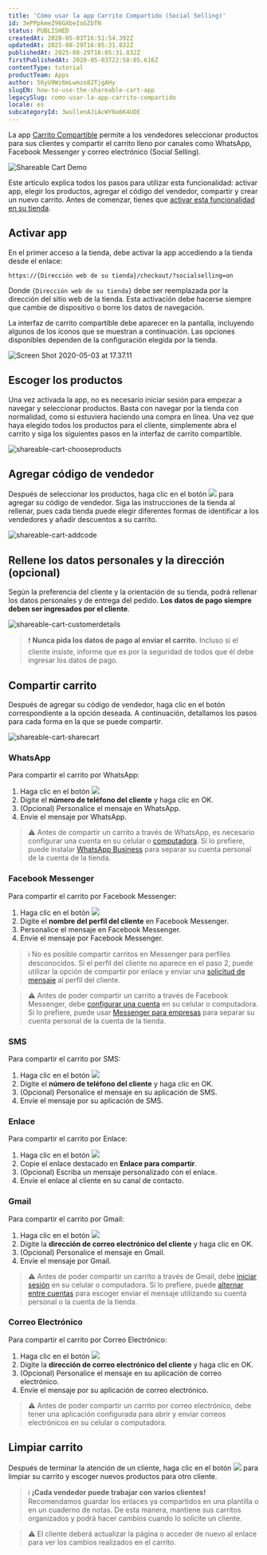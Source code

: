 ```yaml
---
title: 'Cómo usar la app Carrito Compartido (Social Selling)'
id: 3ePPpkmeZ96GXbeIoGZbTN
status: PUBLISHED
createdAt: 2020-05-03T16:51:54.392Z
updatedAt: 2025-08-29T16:05:31.832Z
publishedAt: 2025-08-29T16:05:31.832Z
firstPublishedAt: 2020-05-03T22:58:05.616Z
contentType: tutorial
productTeam: Apps
author: 56yU9Wz6mLwmzo82TjgAHy
slugEN: how-to-use-the-shareable-cart-app
legacySlug: como-usar-la-app-carrito-compartido
locale: es
subcategoryId: 3wullenAJiAcWY0a6K4UOE
---
```


La app [Carrito Compartible](https://apps.vtex.com/vtex-social-selling/p) permite a los vendedores seleccionar productos para sus clientes y compartir el carrito lleno por canales como WhatsApp, Facebook Messenger y correo electrónico (Social Selling).

![Shareable Cart Demo](https://raw.githubusercontent.com/vtexdocs/help-center-content/refs/heads/main/docs/es/tutorials/omnichannel/configuraci%C3%B3n-de-omnichannel/como-usar-la-app-carrito-compartido_1.gif)

Este artículo explica todos los pasos para utilizar esta funcionalidad: activar app, elegir los productos, agregar el código del vendedor, compartir y crear un nuevo carrito. Antes de comenzar, tienes que [activar esta funcionalidad en su tienda](https://help.vtex.com/es/tutorial/como-ativar-o-app-carrinho-compartilhavel--1lS3fQdXpOoC0BTeVhydfg).

## Activar app

En el primer acceso a la tienda, debe activar la app accediendo a la tienda desde el enlace:

`https://{Dirección web de su tienda}/checkout/?socialselling=on`

Donde `{Dirección web de su tienda}` debe ser reemplazada por la dirección del sitio web de la tienda. Esta activación debe hacerse siempre que cambie de dispositivo o borre los datos de navegación.

La interfaz de carrito compartible debe aparecer en la pantalla, incluyendo algunos de los íconos que se muestran a continuación. Las opciones disponibles dependen de la configuración elegida por la tienda.

![Screen Shot 2020-05-03 at 17.37.11](https://raw.githubusercontent.com/vtexdocs/help-center-content/refs/heads/main/docs/es/tutorials/omnichannel/configuraci%C3%B3n-de-omnichannel/como-usar-la-app-carrito-compartido_2.png)

## Escoger los productos

Una vez activada la app, no es necesario iniciar sesión para empezar a navegar y seleccionar productos. Basta con navegar por la tienda con normalidad, como si estuviera haciendo una compra en línea. Una vez que haya elegido todos los productos para el cliente, simplemente abra el carrito y siga los siguientes pasos en la interfaz de carrito compartible.

![shareable-cart-chooseproducts](https://raw.githubusercontent.com/vtexdocs/help-center-content/refs/heads/main/docs/es/tutorials/omnichannel/configuraci%C3%B3n-de-omnichannel/como-usar-la-app-carrito-compartido_3.gif)

## Agregar código de vendedor

Después de seleccionar los productos, haga clic en el botón <img class="shadow-4" src="https://raw.githubusercontent.com/vtexdocs/help-center-content/refs/heads/main/docs/es/tutorials/omnichannel/configuraci%C3%B3n-de-omnichannel/como-usar-la-app-carrito-compartido_7.png" /> para agregar su código de vendedor. Siga las instrucciones de la tienda al rellenar, pues cada tienda puede elegir diferentes formas de identificar a los vendedores y añadir descuentos a su carrito.

![shareable-cart-addcode](https://raw.githubusercontent.com/vtexdocs/help-center-content/refs/heads/main/docs/es/tutorials/omnichannel/configuraci%C3%B3n-de-omnichannel/como-usar-la-app-carrito-compartido_4.gif)

## Rellene los datos personales y la dirección (opcional)

Según la preferencia del cliente y la orientación de su tienda, podrá rellenar los datos personales y de entrega del pedido. **Los datos de pago siempre deben ser ingresados por el cliente**.

![shareable-cart-customerdetails](https://raw.githubusercontent.com/vtexdocs/help-center-content/refs/heads/main/docs/es/tutorials/omnichannel/configuraci%C3%B3n-de-omnichannel/como-usar-la-app-carrito-compartido_5.gif)

> ❗ **Nunca pida los datos de pago al enviar el carrito.** Incluso si el cliente insiste, informe que es por la seguridad de todos que él debe ingresar los datos de pago.

## Compartir carrito

Después de agregar su código de vendedor, haga clic en el botón correspondiente a la opción deseada. A continuación, detallamos los pasos para cada forma en la que se puede compartir.

![shareable-cart-sharecart](https://raw.githubusercontent.com/vtexdocs/help-center-content/refs/heads/main/docs/es/tutorials/omnichannel/configuraci%C3%B3n-de-omnichannel/como-usar-la-app-carrito-compartido_6.gif)

### WhatsApp

Para compartir el carrito por WhatsApp:

1. Haga clic en el botón <img class="shadow-4" src="https://raw.githubusercontent.com/vtexdocs/help-center-content/refs/heads/main/docs/es/tutorials/omnichannel/configuraci%C3%B3n-de-omnichannel/como-usar-la-app-carrito-compartido_8.png" />
2. Digite el **número de teléfono del cliente** y haga clic en OK.
3. (Opcional) Personalice el mensaje en WhatsApp.
4. Envíe el mensaje por WhatsApp.

> ⚠️ Antes de compartir un carrito a través de WhatsApp, es necesario configurar una cuenta en su celular o [computadora](https://faq.whatsapp.com/pt_br/web/26000012/?category=5245235&lang=es).  Si lo prefiere, puede instalar [WhatsApp Business](https://faq.whatsapp.com/pt_br/general/26000092/?category=5245246&lang=es) para separar su cuenta personal de la cuenta de la tienda.

### Facebook Messenger

Para compartir el carrito por Facebook Messenger:

1. Haga clic en el botón <img class="shadow-4" src="https://raw.githubusercontent.com/vtexdocs/help-center-content/refs/heads/main/docs/es/tutorials/omnichannel/configuraci%C3%B3n-de-omnichannel/como-usar-la-app-carrito-compartido_9.png" />
2. Digite el **nombre del perfil del cliente** en Facebook Messenger.
3. Personalice el mensaje en Facebook Messenger.
4. Envíe el mensaje por Facebook Messenger.

> ℹ️ No es posible compartir carritos en Messenger para perfiles desconocidos. Si el perfil del cliente no aparece en el paso 2, puede utilizar la opción de compartir por enlace y enviar una [solicitud de mensaje](https://es-la.facebook.com/help/208160052556047?helpref=uf_permalink) al perfil del cliente.

> ⚠️ Antes de poder compartir un carrito a través de Facebook Messenger, debe [configurar una cuenta](https://es-la.facebook.com/help/messenger-app/218228001910904?helpref=typeahead_suggestions&sr=2&query=instalar) en su celular o computadora. Si lo prefiere, puede usar [Messenger para empresas](https://es-la.facebook.com/business/help/499491430453591?helpref=search&sr=2&query=messenger) para separar su cuenta personal de la cuenta de la tienda.

### SMS

Para compartir el carrito por SMS: 

1. Haga clic en el botón <img class="shadow-4" src="https://raw.githubusercontent.com/vtexdocs/help-center-content/refs/heads/main/docs/es/tutorials/omnichannel/configuraci%C3%B3n-de-omnichannel/como-usar-la-app-carrito-compartido_10.png" />
2. Digite el **número de teléfono del cliente** y haga clic en OK.
3. (Opcional) Personalice el mensaje en su aplicación de SMS.
4. Envíe el mensaje por su aplicación de SMS.

### Enlace

Para compartir el carrito por Enlace: 

1. Haga clic en el botón <img class="shadow-4" src="https://raw.githubusercontent.com/vtexdocs/help-center-content/refs/heads/main/docs/es/tutorials/omnichannel/configuraci%C3%B3n-de-omnichannel/como-usar-la-app-carrito-compartido_11.png" />
2. Copie el enlace destacado en **Enlace para compartir**.
3. (Opcional) Escriba un mensaje personalizado con el enlace. 
4. Envíe el enlace al cliente en su canal de contacto.

### Gmail

Para compartir el carrito por Gmail:

1. Haga clic en el botón <img class="shadow-4" src="https://raw.githubusercontent.com/vtexdocs/help-center-content/refs/heads/main/docs/es/tutorials/omnichannel/configuraci%C3%B3n-de-omnichannel/como-usar-la-app-carrito-compartido_12.png" />
2. Digite la **dirección de correo electrónico del cliente** y haga clic en OK.
3. (Opcional) Personalice el mensaje en Gmail.
4. Envíe el mensaje por Gmail.

> ⚠️ Antes de poder compartir un carrito a través de Gmail, debe [iniciar sesión](https://support.google.com/mail/answer/8494?co=GENIE.Platform%3DDesktop&hl=es) en su celular o computadora. Si lo prefiere, puede [alternar entre cuentas](https://support.google.com/accounts/answer/1721977?co=GENIE.Platform%3DDesktop&hl=es) para escoger enviar el mensaje utilizando su cuenta personal o la cuenta de la tienda.

### Correo Electrónico

Para compartir el carrito por Correo Electrónico:

1. Haga clic en el botón <img class="shadow-4" src="https://raw.githubusercontent.com/vtexdocs/help-center-content/refs/heads/main/docs/es/tutorials/omnichannel/configuraci%C3%B3n-de-omnichannel/como-usar-la-app-carrito-compartido_13.png" />
2. Digite la **dirección de correo electrónico del cliente** y haga clic en OK.
3. (Opcional) Personalice el mensaje en su aplicación de correo electrónico.
4. Envíe el mensaje por su aplicación de correo electrónico.

> ⚠️ Antes de poder compartir un carrito por correo electrónico, debe tener una aplicación configurada para abrir y enviar correos electrónicos en su celular o computadora.

## Limpiar carrito

Después de terminar la atención de un cliente, haga clic en el botón <img class="shadow-4" src="https://raw.githubusercontent.com/vtexdocs/help-center-content/refs/heads/main/docs/es/tutorials/omnichannel/configuraci%C3%B3n-de-omnichannel/como-usar-la-app-carrito-compartido_14.png"/> para limpiar su carrito y escoger nuevos productos para otro cliente.

> ℹ️ **¡Cada vendedor puede trabajar con varios clientes!** Recomendamos guardar los enlaces ya compartidos en una plantilla o en un cuaderno de notas. De esta manera, mantiene sus carritos organizados y podrá hacer cambios cuando lo solicite un cliente.

> ⚠️ El cliente deberá actualizar la página o acceder de nuevo al enlace para ver los cambios realizados en el carrito.




